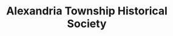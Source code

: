 ---
layout: repo
title: "Alexandria Township Historical Society"
id: 18458
permalink: repos/18458/
---